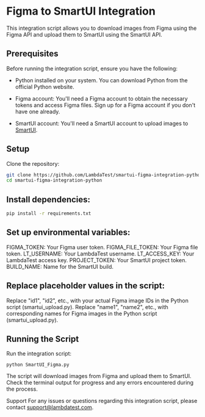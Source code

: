 # Figma to SmartUI Integration
This integration script allows you to download images from Figma using the Figma API and upload them to SmartUI using the SmartUI API.

## Prerequisites
Before running the integration script, ensure you have the following:

- Python installed on your system. You can download Python from the official Python website.

- Figma account: You'll need a Figma account to obtain the necessary tokens and access Figma files. Sign up for a Figma account if you don't have one already.

- SmartUI account: You'll need a SmartUI account to upload images to [SmartUI](https://smartui.lambdatest.com/projects).

## Setup
Clone the repository:

```bash
git clone https://github.com/LambdaTest/smartui-figma-integration-python
cd smartui-figma-integration-python
```
## Install dependencies:

```bash
pip install -r requirements.txt
```

## Set up environmental variables:

FIGMA_TOKEN: Your Figma user token.
FIGMA_FILE_TOKEN: Your Figma file token.
LT_USERNAME: Your LambdaTest username.
LT_ACCESS_KEY: Your LambdaTest access key.
PROJECT_TOKEN: Your SmartUI project token.
BUILD_NAME: Name for the SmartUI build.

## Replace placeholder values in the script:

Replace "id1", "id2", etc., with your actual Figma image IDs in the Python script (smartui_upload.py).
Replace "name1", "name2", etc., with corresponding names for Figma images in the Python script (smartui_upload.py).

## Running the Script
Run the integration script:

```
python SmartUI_Figma.py
```

The script will download images from Figma and upload them to SmartUI. Check the terminal output for progress and any errors encountered during the process.

Support
For any issues or questions regarding this integration script, please contact support@lambdatest.com.
